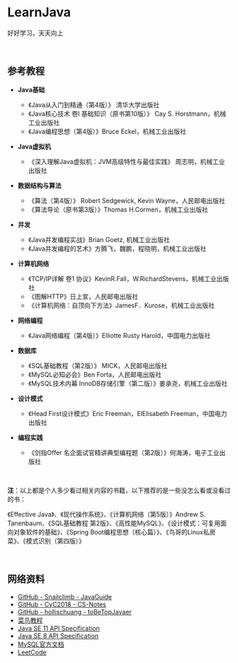 ﻿# LearnJava

好好学习，天天向上

<br>


## 参考教程  

* **Java基础**  
    * 《Java从入门到精通（第4版）》 清华大学出版社  
    * 《Java核心技术 卷I 基础知识（原书第10版）》 Cay S. Horstmann，机械工业出版社  
    * 《Java编程思想（第4版）》Bruce Eckel，机械工业出版社  
    
* **Java虚拟机**  
    * 《深入理解Java虚拟机：JVM高级特性与最佳实践》 周志明，机械工业出版社  
  
* **数据结构与算法**    
    * 《算法（第4版）》 Robert Sedgewick, Kevin Wayne，人民邮电出版社  
    * 《算法导论（原书第3版）》Thomas H.Cormen，机械工业出版社  
  
* **并发**  
    * 《Java并发编程实战》Brian Goetz, 机械工业出版社  
  * 《Java并发编程的艺术》方腾飞，魏鹏，程晓明，机械工业出版社
  
* **计算机网络**  
    * 《TCP/IP详解 卷1 协议》KevinR.Fall，W.RichardStevens，机械工业出版社  
    * 《图解HTTP》日上宣，人民邮电出版社  
  * 《计算机网络：自顶向下方法》JamesF．Kurose，机械工业出版社
  
* **网络编程**  
    * 《Java网络编程（第4版）》Elliotte Rusty Harold，中国电力出版社  
  
* **数据库**  
    * 《SQL基础教程（第2版）》 MICK，人民邮电出版社  
    * 《MySQL必知必会》Ben Forta，人民邮电出版社  
    * 《MySQL技术内幕 InnoDB存储引擎（第二版）》姜承尧，机械工业出版社  
  
* **设计模式**  
    * 《Head First设计模式》Eric Freeman，ElElisabeth Freeman，中国电力出版社    

* **编程实践**
    * 《剑指Offer 名企面试官精讲典型编程题（第2版）》何海涛，电子工业出版社

<br>

**注**：以上都是个人多少看过相关内容的书籍，以下推荐的是一些没怎么看或没看过的书：

《Effective Java》、《现代操作系统》、《计算机网络（第5版）》Andrew S. Tanenbaum、《SQL基础教程 第2版》、《高性能MySQL》、《设计模式：可复用面向对象软件的基础》、《Spring Boot编程思想（核心篇）》、《鸟哥的Linux私房菜》、《模式识别（第四版）》

<br>


## 网络资料

* [GitHub - Snailclimb - JavaGuide](https://github.com/Snailclimb/JavaGuide)
* [GitHub - CyC2018 - CS-Notes](https://github.com/CyC2018/CS-Notes)
* [GitHub - hollischuang - toBeTopJavaer](https://github.com/hollischuang/toBeTopJavaer)
* [菜鸟教程](https://www.runoob.com/)
* [Java SE 11 API Specification](https://docs.oracle.com/en/java/javase/11/docs/api/index.html)
* [Java SE 8 API Specification](https://docs.oracle.com/javase/8/docs/api/index.html)
* [MySQL官方文档](https://dev.mysql.com/doc/)
* [LeetCode](https://leetcode.com/)

